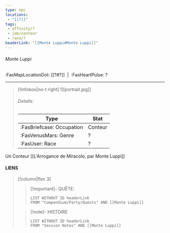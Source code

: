 ```yaml
---
type: npc
locations:
 - "[[?]]"
tags:
 - affinity/?
 - job/conteur
 - race/?
headerLink: "[[Monte Luppi#Monte Luppi]]"
---
```

###### Monte Luppi
<span class="sub2">:FasMapLocationDot: [[?#?]]&nbsp;&nbsp;|&nbsp;&nbsp;:FasHeartPulse: ? </span>
___

> [!infobox|no-t right]
> ![[portrait.jpg]]
> ###### Details:
> | Type | Stat |
> | ---- | ---- |
> | :FasBriefcase: Occupation |  Conteur |
> | :FasVenusMars: Genre | ? |
> | :FasUser: Race | ? |
<span class="clearfix"></span>

Un Conteur
[[L'Arrogance de Miracolo,  par Monte Luppi]]
#### LIENS
> [!column|flex 3]
>> [!important]- QUÊTE:
>>```dataview
>>LIST WITHOUT ID headerLink
>>FROM "Compendium/Party/Quests" AND [[Monte Luppi]]
>
>>[!note]- HISTOIRE
>>```dataview
>>LIST WITHOUT ID headerLink
>>FROM "Session Notes" AND [[Monte Luppi]]

